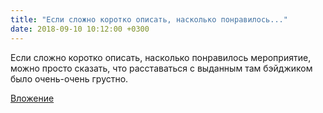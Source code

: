 ```yaml
---
title: "Если сложно коротко описать, насколько понравилось..."
date: 2018-09-10 10:12:00 +0300
---
```


Если сложно коротко описать, насколько понравилось мероприятие, можно просто сказать, что расставаться с выданным там бэйджиком было очень-очень грустно.

[Вложение](https://vk.com/photo41076938_456244252)
